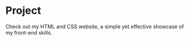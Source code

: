 # Project
Check out my HTML and CSS website, a simple yet effective showcase of my front-end skills.
